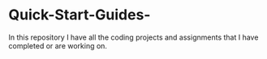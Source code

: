 # Quick-Start-Guides- 
 In this repository I have all the coding projects and assignments that I have completed or are working on.
